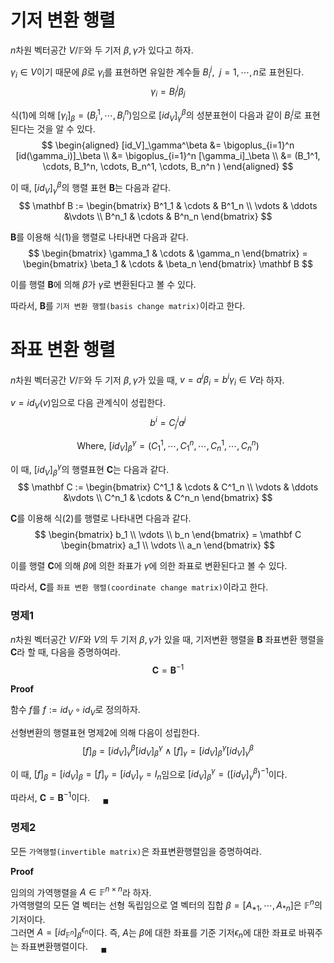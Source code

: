 # 기저 변환 행렬
$n$차원 벡터공간 $V/ \mathbb F$와 두 기저 $\beta, \gamma$가 있다고 하자.

$\gamma_i \in V$이기 때문에 $\beta$로 $\gamma_i$를 표현하면 유일한 계수들 $B_i^j, \enspace j = 1, \cdots, n$로 표현된다.
$$ \begin{equation} \gamma_i = B^j_i \beta_j \end{equation} $$

식(1)에 의해 $[\gamma_i]_\beta = (B_i^1, \cdots, B_i^n)$임으로 $[id_V]_\gamma^\beta$의 성분표현이 다음과 같이 $B_i^j$로 표현된다는 것을 알 수 있다.
$$ \begin{aligned} [id_V]_\gamma^\beta &= \bigoplus_{i=1}^n [id(\gamma_i)]_\beta \\ &= \bigoplus_{i=1}^n [\gamma_i]_\beta \\ &= (B_1^1, \cdots, B_1^n, \cdots, B_n^1, \cdots, B_n^n ) \end{aligned} $$

이 때, $[id_V]_\gamma^\beta$의 행렬 표현 $\mathbf B$는 다음과 같다.
$$ \mathbf B := \begin{bmatrix} B^1_1 & \cdots & B^1_n \\ \vdots & \ddots &\vdots \\ B^n_1 & \cdots & B^n_n  \end{bmatrix} $$

$\mathbf B$를 이용해 식(1)을 행렬로 나타내면 다음과 같다.
$$ \begin{bmatrix} \gamma_1 & \cdots & \gamma_n \end{bmatrix} = \begin{bmatrix} \beta_1 & \cdots & \beta_n \end{bmatrix} \mathbf B $$

이를 행렬 $\mathbf B$에 의해 $\beta$가 $\gamma$로 변환된다고 볼 수 있다.

따라서, $\mathbf B$를 `기저 변환 행렬(basis change matrix)`이라고 한다.

# 좌표 변환 행렬
$n$차원 벡터공간 $V/ \mathbb F$와 두 기저 $\beta, \gamma$가 있을 때,  $v = a^i \beta_i = b^i \gamma_i \in V$라 하자.

$v= id_V(v)$임으로 다음 관계식이 성립한다.
$$ \begin{equation} b^i = C^i_j a^j \end{equation} $$

$$ \text{Where, } [id_V]_\beta^\gamma = (C^1_1, \cdots, C^n_1, \cdots, C^1_n, \cdots, C^n_n) $$

이 때,  $[id_V]_\beta^\gamma$의 행렬표현 $\mathbf C$는 다음과 같다.
$$ \mathbf C := \begin{bmatrix} C^1_1 & \cdots & C^1_n \\ \vdots & \ddots &\vdots \\ C^n_1 & \cdots & C^n_n  \end{bmatrix} $$

$\mathbf C$를 이용해 식(2)를 행렬로 나타내면 다음과 같다.
$$ \begin{bmatrix} b_1 \\ \vdots \\ b_n \end{bmatrix} = \mathbf C \begin{bmatrix} a_1 \\ \vdots \\ a_n \end{bmatrix} $$

이를 행렬 $\mathbf C$에 의해 $\beta$에 의한 좌표가 $\gamma$에 의한 좌표로 변환된다고 볼 수 있다.

따라서, $\mathbf C$를 `좌표 변환 행렬(coordinate change matrix)`이라고 한다.

### 명제1
$n$차원 벡터공간 $V/F$와 $V$의 두 기저 $\beta,\gamma$가 있을 때, 기저변환 행렬을 $\mathbf B$ 좌표변환 행렬을 $\mathbf C$라 할 때, 다음을 증명하여라.
$$ \mathbf C = \mathbf B^{-1} $$

**Proof**

함수 $f$를 $f := id_V \circ id_V$로 정의하자.

선형변환의 행렬표현 명제2에 의해 다음이 성립한다.
$$ [f]_\beta = [id_V]^\beta_\gamma [id_V]^\gamma_\beta \land [f]_\gamma = [id_V]^\gamma_\beta [id_V]^\beta_\gamma $$

이 때,  $[f]_\beta = [id_V]_\beta = [f]_\gamma = [id_V]_\gamma = I_n$임으로 $[id_V]^\gamma_\beta = \left( [id_V]^\beta_\gamma \right)^{-1}$이다. 

따라서, $\mathbf C = \mathbf B^{-1}$이다. $\quad {_\blacksquare}$

### 명제2
모든 `가역행렬(invertible matrix)`은 좌표변환행렬임을 증명하여라.

**Proof**

임의의 가역행렬을 $A \in \mathbb F^{n \times n}$라 하자.   
가역행렬의 모든 열 벡터는 선형 독립임으로 열 벡터의 집합 $\beta=[A_{*1}, \cdots, A_{*n}]$은 $\mathbb F^n$의 기저이다.  
그러면 $A = [id_{\mathbb F^n}]_\beta^{\epsilon_n}$이다. 즉, $A$는 $\beta$에 대한 좌표를 기준 기저$\epsilon_n$에 대한 좌표로 바꿔주는 좌표변환행렬이다. $\quad {_\blacksquare}$

